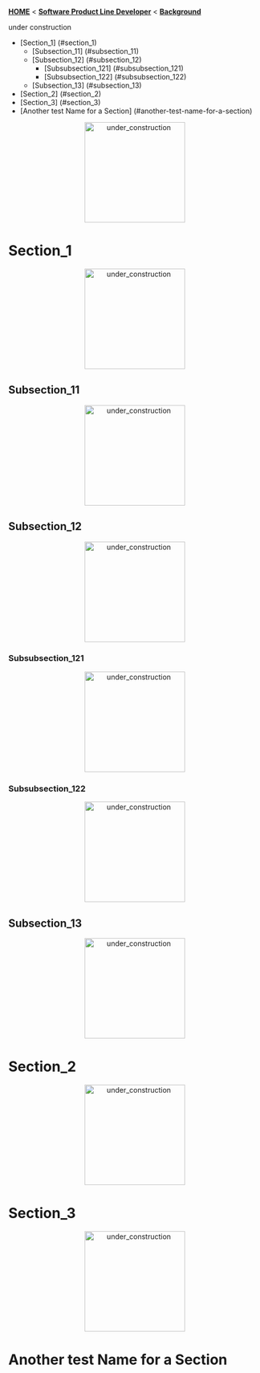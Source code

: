 <!-- Breadcrumb -->
[**HOME**](https://github.com/tthuem/FeatureIDE/wiki) < [**Software Product Line Developer**](https://github.com/tthuem/FeatureIDE/wiki/Software-Product-Line-Developer) < [**Background**](https://github.com/tthuem/FeatureIDE/wiki/Background)

<!-- Introduction -->
under construction

<!-- Outline -->
* [Section_1] (#section_1)
	* [Subsection_11] (#subsection_11)
	* [Subsection_12] (#subsection_12)
		* [Subsubsection_121] (#subsubsection_121)
		* [Subsubsection_122] (#subsubsection_122)
	* [Subsection_13] (#subsection_13)
* [Section_2] (#section_2)
* [Section_3] (#section_3)
* [Another test Name for a Section] (#another-test-name-for-a-section)

<!-- Content -->

<td width="265px">
	<p align="center">
		<img height="200" width="200" alt="under_construction" src="https://github.com/tthuem/FeatureIDE/wiki/Assets/Home/under_construction.png">
	</p>
</td>

# Section_1
<td width="265px">
	<p align="center">
		<img height="200" width="200" alt="under_construction" src="https://github.com/tthuem/FeatureIDE/wiki/Assets/Home/under_construction.png">
	</p>
</td>

## Subsection_11
<td width="265px">
	<p align="center">
		<img height="200" width="200" alt="under_construction" src="https://github.com/tthuem/FeatureIDE/wiki/Assets/Home/under_construction.png">
	</p>
</td>

## Subsection_12
<td width="265px">
	<p align="center">
		<img height="200" width="200" alt="under_construction" src="https://github.com/tthuem/FeatureIDE/wiki/Assets/Home/under_construction.png">
	</p>
</td>

### Subsubsection_121
<td width="265px">
	<p align="center">
		<img height="200" width="200" alt="under_construction" src="https://github.com/tthuem/FeatureIDE/wiki/Assets/Home/under_construction.png">
	</p>
</td>

### Subsubsection_122
<td width="265px">
	<p align="center">
		<img height="200" width="200" alt="under_construction" src="https://github.com/tthuem/FeatureIDE/wiki/Assets/Home/under_construction.png">
	</p>
</td>

## Subsection_13
<td width="265px">
	<p align="center">
		<img height="200" width="200" alt="under_construction" src="https://github.com/tthuem/FeatureIDE/wiki/Assets/Home/under_construction.png">
	</p>
</td>

# Section_2
<td width="265px">
	<p align="center">
		<img height="200" width="200" alt="under_construction" src="https://github.com/tthuem/FeatureIDE/wiki/Assets/Home/under_construction.png">
	</p>
</td>

# Section_3
<td width="265px">
	<p align="center">
		<img height="200" width="200" alt="under_construction" src="https://github.com/tthuem/FeatureIDE/wiki/Assets/Home/under_construction.png">
	</p>
</td>

# Another test Name for a Section
